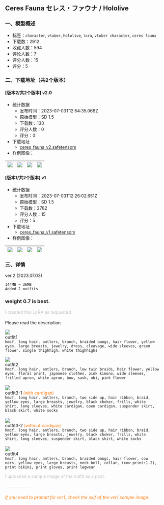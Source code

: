 ## Ceres Fauna セレス・ファウナ / Hololive
### 一、模型概述

- 标签：`character`, `vtuber`, `hololive`, `lora`, `vtuber character`, `ceres fauna`
- 下载数：2912
- 收藏人数：594
- 评论人数：7
- 评分人数：15
- 评分：5

### 二、下载地址（共2个版本）

#### [版本2/共2个版本] v2.0

- 统计数据
  - 发布时间：2023-07-03T12:54:35.068Z
  - 原始模型：SD 1.5
  - 下载数：130
  - 评分人数：0
  - 评分：0
- 下载地址
  - [ceres_fauna_v2.safetensors](https://civitai.com/api/download/models/109406)
- 样例图像：

| <img src="https://image.civitai.com/xG1nkqKTMzGDvpLrqFT7WA/3fab4c2a-7186-4652-957e-5785a4af1c9f/width=450/1389392.jpeg" /> | <img src="https://image.civitai.com/xG1nkqKTMzGDvpLrqFT7WA/ebe09445-2f6c-4085-80c2-e263fca8ab17/width=450/1389396.jpeg" /> | <img src="https://image.civitai.com/xG1nkqKTMzGDvpLrqFT7WA/48349602-db62-42c7-9ce7-66929a6430cd/width=450/1389399.jpeg" /> | <img src="https://image.civitai.com/xG1nkqKTMzGDvpLrqFT7WA/1aa0825b-9cd3-489c-a419-4e396d1e2bce/width=450/1389410.jpeg" /> |
| ---- | ---- | ---- | ---- |

#### [版本1/共2个版本] v1

- 统计数据
  - 发布时间：2023-07-03T12:26:02.651Z
  - 原始模型：SD 1.5
  - 下载数：2782
  - 评分人数：15
  - 评分：5
- 下载地址
  - [ceres_fauna_v1.safetensors](https://civitai.com/api/download/models/24767)
- 样例图像：

| <img src="https://image.civitai.com/xG1nkqKTMzGDvpLrqFT7WA/63775bcb-e0cf-4029-c477-2bcf9a52d900/width=450/270370.jpeg" /> | <img src="https://image.civitai.com/xG1nkqKTMzGDvpLrqFT7WA/324da735-6825-4a9a-5330-eea849c5a800/width=450/270379.jpeg" /> | <img src="https://image.civitai.com/xG1nkqKTMzGDvpLrqFT7WA/74c61563-0803-4bf2-3476-0b856822e500/width=450/270378.jpeg" /> | <img src="https://image.civitai.com/xG1nkqKTMzGDvpLrqFT7WA/51b3ae95-b975-41e9-46d7-21f3be158c00/width=450/270377.jpeg" /> |
| ---- | ---- | ---- | ---- |


### 三、详情
<p>ver.2 (2023.07.03)</p><pre><code>144MB → 36MB
Added 2 outfits</code></pre><h3 id="heading-224">weight 0.7 is best.</h3><p><span style="color:rgb(193, 194, 197)">I created this LoRA as requested.</span><br /><br />Please read the description.</p><p></p><p><img src="https://image.civitai.com/xG1nkqKTMzGDvpLrqFT7WA/9e6131c8-3ac6-473b-a0bb-7286672f84d2/width=525/9e6131c8-3ac6-473b-a0bb-7286672f84d2.jpeg" /><br />outfit1<br /><code>hmcf, long hair, antlers, branch, braided bangs, hair flower, yellow eyes, large breasts, jewelry, dress, cleavage, wide sleeves, green flower, single thighhigh, white thighhighs</code></p><p></p><p><img src="https://image.civitai.com/xG1nkqKTMzGDvpLrqFT7WA/eb9509eb-17e6-4288-a902-d71e215e40f1/width=525/eb9509eb-17e6-4288-a902-d71e215e40f1.jpeg" /><br />outfit2<br /><code>hmcf, long hair, antlers, branch, low twin braids, hair flower, yellow eyes, floral print, japanese clothes, pink kimono, wide sleeves, frilled apron, white apron, bow, sash, obi, pink flower</code><br /><br /><img src="https://image.civitai.com/xG1nkqKTMzGDvpLrqFT7WA/496c5d54-5b28-4a30-a295-1c65ff394235/width=525/496c5d54-5b28-4a30-a295-1c65ff394235.jpeg" /><br />outfit3-1 <span style="color:#fd7e14">(with cardigan)</span><br /><code>hmcf, long hair, antlers, branch, two side up, hair ribbon, braid, yellow eyes, large breasts, jewelry, black choker, frills, white shirt, long sleeves, white cardigan, open cardigan, suspender skirt, black skirt, white socks</code><br /><br /><img src="https://image.civitai.com/xG1nkqKTMzGDvpLrqFT7WA/704f452e-c06d-457d-92c8-0385196d1176/width=525/704f452e-c06d-457d-92c8-0385196d1176.jpeg" /><br />outfit3-2 <span style="color:#fd7e14">(without cardigan)</span><br /><code>hmcf, long hair, antlers, branch, two side up, hair ribbon, braid, yellow eyes, large breasts, jewelry, black choker, frills, white shirt, long sleeves, suspender skirt, black skirt, white socks</code><br /><br /><img src="https://image.civitai.com/xG1nkqKTMzGDvpLrqFT7WA/607dd35d-e0b5-4239-bbc3-edf3824d66ba/width=525/607dd35d-e0b5-4239-bbc3-edf3824d66ba.jpeg" /><br />outfit4<br /><code>hmcf, long hair, antlers, branch, braided bangs, hair flower, cow ears, yellow eyes, large breasts, neck bell, collar, (cow print:1.2), print bikini, print gloves, print legwear</code></p><p></p><p><span style="color:rgb(193, 194, 197)">I uploaded a sample image of the outfit as a post.</span><br /><br /><span style="color:rgb(193, 194, 197)">--------------</span><br /><br /><em><span style="color:#fd7e14">If you need to prompt for ver1, check the exif of the ver1 sample image.</span></em></p>